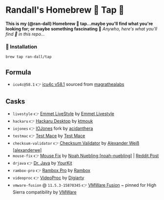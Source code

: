 # Randall's Homebrew 🍻 Tap 🚰

**This is my (@ran-dall) Homebrew 🍻 tap...maybe you'll find what you're looking for; or maybe something fascinating 🤙** *Anywho, here's what you'll find 🧐 in this repo...*

### 💾 Installation
```bash
brew tap ran-dall/tap
```

## Formula
- `icu4c@58.1` 👉 [icu4c v58.1](https://github.com/magrathealabs/homebrew-mlabs/blob/master/Formula/icu4c%4058.1.rb) sourced from [magrathealabs](https://github.com/magrathealabs/)

## Casks
- `livestyle` 👉 [Emmet LiveStyle](https://github.com/livestyle/app) by [Emmet Livestyle](http://livestyle.io/)
- `hackaru` 👉 [Hackaru Desktop](https://github.com/ktmouk/hackaru-desktop) by [ktmouk](https://github.com/ktmouk/)
- `iojones` 👉 [IOJones](https://github.com/acidanthera/IOJones) fork by [acidanthera](https://github.com/acidanthera/)
- `testmac` 👉 [Test Mace](https://testmace.com) by [Test Mace](https://testmace.com)
- `checksum-validator` 👉 [Checksum Validator](https://github.com/alexanderwe/checksum-validator) by [Alexander Weiß [alexanderwe]](https://github.com/alexanderwe/)
- `mouse-fix` 👉 [Mouse Fix](https://github.com/noah-nuebling/mac-mouse-fix) by [Noah Nuebling [noah-nuebling]](https://github.com/noah-nuebling/) | [Reddit Post](https://www.reddit.com/r/mac/comments/dca249/i_made_mac_mouse_fix_a_simple_mac_app_that_will/)
- `drjava` 👉 [Dr. Java](http://www.drjava.org/) by [YourKit](https://yourkit.com/)
- `rambox-pro` 👉 [Rambox Pro](https://github.com/ramboxapp/download) by [Rambox](https://github.com/ramboxapp/)
- `videoproc` 👉 [VideoProc](https://www.videoproc.com/) by [Digiarty](https://www.winxdvd.com/)
- `vmware-fusion` @ `11.5.3-15870345` 👉 [VMWare Fusion](https://www.vmware.com/products/fusion.html) ~ pinned for High Sierra compatibility by [VMWare](https://www.vmware.com/)
